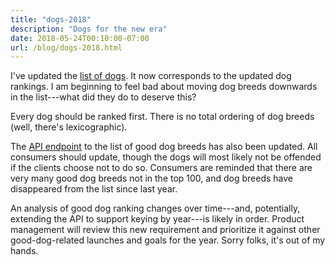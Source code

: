 ```yaml
---
title: "dogs-2018"
description: "Dogs for the new era"
date: 2018-05-24T00:10:00-07:00
url: /blog/dogs-2018.html
---
```


I've updated the [list of dogs](/dogs.txt).  It now corresponds to the updated dog rankings.  I am beginning to feel bad about moving dog breeds downwards in the list---what did they do to deserve this?

Every dog should be ranked first.  There is no total ordering of dog breeds (well, there's lexicographic).

The [API endpoint](/dogs.json) to the list of good dog breeds has also been updated.  All consumers should update, though the dogs will most likely not be offended if the clients choose not to do so.  Consumers are reminded that there are very many good dog breeds not in the top 100, and dog breeds have disappeared from the list since last year.

An analysis of good dog ranking changes over time---and, potentially, extending the API to support keying by year---is likely in order.  Product management will review this new requirement and prioritize it against other good-dog-related launches and goals for the year.  Sorry folks, it's out of my hands.
